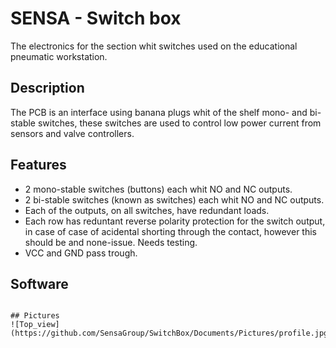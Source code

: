 # SENSA - Switch box

The electronics for the section whit switches used on the educational pneumatic workstation. 

## Description
The PCB is an interface using banana plugs whit of the shelf mono- and bi-stable switches, these switches are used to control low power current from sensors and valve controllers. 

## Features
- 2 mono-stable switches (buttons) each whit NO and NC outputs. 
- 2 bi-stable switches (known as switches) each whit NO and NC outputs. 
- Each of the outputs, on all switches, have redundant loads. 
- Each row has reduntant reverse polarity protection for the switch output, in case of case of acidental shorting through the contact, however this should be and none-issue. Needs testing.  
- VCC and GND pass trough. 

## Software
~~~

## Pictures
![Top_view](https://github.com/SensaGroup/SwitchBox/Documents/Pictures/profile.jpg)